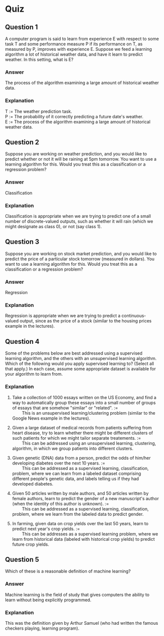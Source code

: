 Quiz
====

Question 1
----------

A computer program is said to learn from experience E with respect to some task T and some performance measure P if its performance on T, as measured by P, improves with experience E. Suppose we feed a learning algorithm a lot of historical weather data, and have it learn to predict weather. In this setting, what is E?

### Answer

The process of the algorithm examining a large amount of historical weather data.

### Explanation

T := The weather prediction task.  
P := The probability of it correctly predicting a future date's weather.  
E := The process of the algorithm examining a large amount of historical weather data.  

Question 2
----------

Suppose you are working on weather prediction, and you would like to predict whether or not it will be raining at 5pm tomorrow. You want to use a learning algorithm for this. Would you treat this as a classification or a regression problem?

### Answer

Classification

### Explanation

Classification is appropriate when we are trying to predict one of a small number of discrete-valued outputs, such as whether it will rain (which we might designate as class 0), or not (say class 1).

Question 3
----------

Suppose you are working on stock market prediction, and you would like to predict the price of a particular stock tomorrow (measured in dollars). You want to use a learning algorithm for this. Would you treat this as a classification or a regression problem?

### Answer

Regression

### Explanation

Regression is appropriate when we are trying to predict a continuous-valued output, since as the price of a stock (similar to the housing prices example in the lectures).

Question 4
----------

Some of the problems below are best addressed using a supervised learning algorithm, and the others with an unsupervised learning algorithm. Which of the following would you apply supervised learning to? (Select all that apply.) In each case, assume some appropriate dataset is available for your algorithm to learn from.

### Explanation

1) Take a collection of 1000 essays written on the US Economy, and find a way to automatically group these essays into a small number of groups of essays that are somehow "similar" or "related". :=  
&nbsp;&nbsp;&nbsp;&nbsp;&nbsp;&nbsp;&nbsp;&nbsp;This is an unsupervised learning/clustering problem (similar to the Google News example in the lectures).  

2) Given a large dataset of medical records from patients suffering from heart disease, try to learn whether there might be different clusters of such patients for which we might tailor separate treatements. :=  
&nbsp;&nbsp;&nbsp;&nbsp;&nbsp;&nbsp;&nbsp;&nbsp;This can be addressed using an unsupervised learning, clustering, algorithm, in which we group patients into different clusters.  

3) Given genetic (DNA) data from a person, predict the odds of him/her developing diabetes over the next 10 years. :=  
&nbsp;&nbsp;&nbsp;&nbsp;&nbsp;&nbsp;&nbsp;&nbsp;This can be addressed as a supervised learning, classification, problem, where we can learn from a labeled dataset comprising different people's genetic data, and labels telling us if they had developed diabetes.  

4) Given 50 articles written by male authors, and 50 articles written by female authors, learn to predict the gender of a new manuscript's author (when the identity of this author is unknown). :=  
&nbsp;&nbsp;&nbsp;&nbsp;&nbsp;&nbsp;&nbsp;&nbsp;This can be addressed as a supervised learning, classification, problem, where we learn from the labeled data to predict gender.  

5) In farming, given data on crop yields over the last 50 years, learn to predict next year's crop yields. :=  
&nbsp;&nbsp;&nbsp;&nbsp;&nbsp;&nbsp;&nbsp;&nbsp;This can be addresses as a supervised learning problem, where we learn from historical data (labeled with historical crop yields) to predict future crop yields.  

Question 5
----------

Which of these is a reasonable definition of machine learning?

### Answer

Machine learning is the field of study that gives computers the ability to learn without being explicitly programmed.

### Explanation

This was the definition given by Arthur Samuel (who had written the famous checkers playing, learning program).
